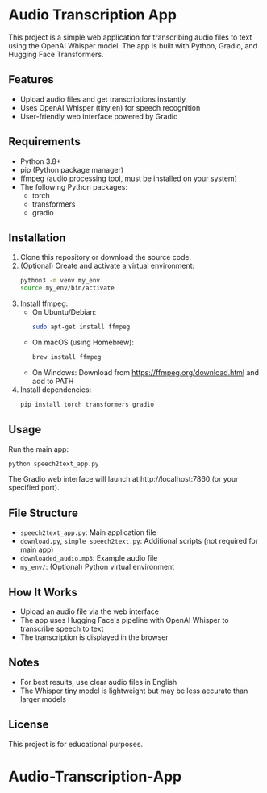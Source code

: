 # Audio Transcription App

This project is a simple web application for transcribing audio files to text using the OpenAI Whisper model. The app is built with Python, Gradio, and Hugging Face Transformers.

## Features
- Upload audio files and get transcriptions instantly
- Uses OpenAI Whisper (tiny.en) for speech recognition
- User-friendly web interface powered by Gradio

## Requirements
- Python 3.8+
- pip (Python package manager)
- ffmpeg (audio processing tool, must be installed on your system)
- The following Python packages:
  - torch
  - transformers
  - gradio

## Installation
1. Clone this repository or download the source code.
2. (Optional) Create and activate a virtual environment:
   ```bash
   python3 -m venv my_env
   source my_env/bin/activate
   ```
3. Install ffmpeg:
   - On Ubuntu/Debian:
     ```bash
     sudo apt-get install ffmpeg
     ```
   - On macOS (using Homebrew):
     ```bash
     brew install ffmpeg
     ```
   - On Windows: Download from https://ffmpeg.org/download.html and add to PATH
4. Install dependencies:
   ```bash
   pip install torch transformers gradio
   ```

## Usage
Run the main app:
```bash
python speech2text_app.py
```
The Gradio web interface will launch at http://localhost:7860 (or your specified port).

## File Structure
- `speech2text_app.py`: Main application file
- `download.py`, `simple_speech2text.py`: Additional scripts (not required for main app)
- `downloaded_audio.mp3`: Example audio file
- `my_env/`: (Optional) Python virtual environment

## How It Works
- Upload an audio file via the web interface
- The app uses Hugging Face's pipeline with OpenAI Whisper to transcribe speech to text
- The transcription is displayed in the browser

## Notes
- For best results, use clear audio files in English
- The Whisper tiny model is lightweight but may be less accurate than larger models

## License
This project is for educational purposes.
# Audio-Transcription-App
